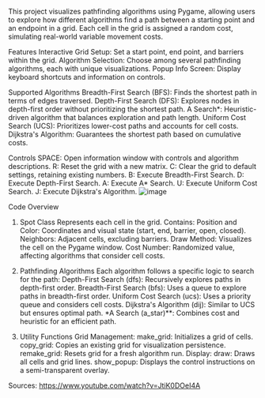 This project visualizes pathfinding algorithms using Pygame,
allowing users to explore how different algorithms find a path between a starting point and an endpoint in a grid.
Each cell in the grid is assigned a random cost, simulating real-world variable movement costs.

Features
  Interactive Grid Setup: Set a start point, end point, and barriers within the grid.
  Algorithm Selection: Choose among several pathfinding algorithms, each with unique visualizations.
  Popup Info Screen: Display keyboard shortcuts and information on controls.

Supported Algorithms
  Breadth-First Search (BFS): Finds the shortest path in terms of edges traversed.
  Depth-First Search (DFS): Explores nodes in depth-first order without prioritizing the shortest path.
  A Search*: Heuristic-driven algorithm that balances exploration and path length.
  Uniform Cost Search (UCS): Prioritizes lower-cost paths and accounts for cell costs.
  Dijkstra's Algorithm: Guarantees the shortest path based on cumulative costs.
  
Controls
  SPACE: Open information window with controls and algorithm descriptions.
  R: Reset the grid with a new matrix.
  C: Clear the grid to default settings, retaining existing numbers.
  B: Execute Breadth-First Search.
  D: Execute Depth-First Search.
  A: Execute A* Search.
  U: Execute Uniform Cost Search.
  J: Execute Dijkstra's Algorithm.
![image](https://github.com/user-attachments/assets/06388355-111f-438c-9db4-85d127752bf0)

  
Code Overview
1. Spot Class
Represents each cell in the grid. Contains:
  Position and Color: Coordinates and visual state (start, end, barrier, open, closed).
  Neighbors: Adjacent cells, excluding barriers.
  Draw Method: Visualizes the cell on the Pygame window.
  Cost Number: Randomized value, affecting algorithms that consider cell costs.

2. Pathfinding Algorithms
Each algorithm follows a specific logic to search for the path:
  Depth-First Search (dfs): Recursively explores paths in depth-first order.
  Breadth-First Search (bfs): Uses a queue to explore paths in breadth-first order.
  Uniform Cost Search (ucs): Uses a priority queue and considers cell costs.
  Dijkstra's Algorithm (dij): Similar to UCS but ensures optimal path.
  *A Search (a_star)**: Combines cost and heuristic for an efficient path.
   
4. Utility Functions
Grid Management:
  make_grid: Initializes a grid of cells.
  copy_grid: Copies an existing grid for visualization persistence.
  remake_grid: Resets grid for a fresh algorithm run.
Display:
  draw: Draws all cells and grid lines.
  show_popup: Displays the control instructions on a semi-transparent overlay.

Sources:
https://www.youtube.com/watch?v=JtiK0DOeI4A

